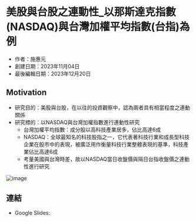 # 美股與台股之連動性_以那斯達克指數(NASDAQ)與台灣加權平均指數(台指)為例
- 作者：施惠元
- 創建日期：2023年11月04日
- 最後編輯日期：2023年12月20日

## Motivation
- 研究目的：美股與台股，在以往的投資觀察中，認為兩者具有相當程度之連動關係
- 研究標的：以NASDAQ與台灣加權指數進行連動性研究
  - 台灣加權平均指數：成分股以高科技產業居多，佔比高達6成
  - NASDAQ：全球最知名的科技股指之一，它代表著科技行業和成長型科技企業在股市中的表現，被廣泛用作衡量科技行業整體表現的基準，科技產業佔比高達6成
  - 考量美國與台灣時差，故以NASDAQ當日收盤價與隔日台指收盤價之連動性進行研究
    
![image](https://doc-14-3s-docs.googleusercontent.com/docs/securesc/j132q87qg08nbn34k72v0knorsh288b5/27t2fbpgsftoepc5r88fct65h145u5tb/1703073900000/09554949075454121314/17144567015756320935Z/1zCfw01Zl79WTP5YYEl8rBtoVunURCwZq?e=download&uuid=44c3e54f-d927-4df1-b466-886bffc73e09)


## 連結
* Google Slides: 

